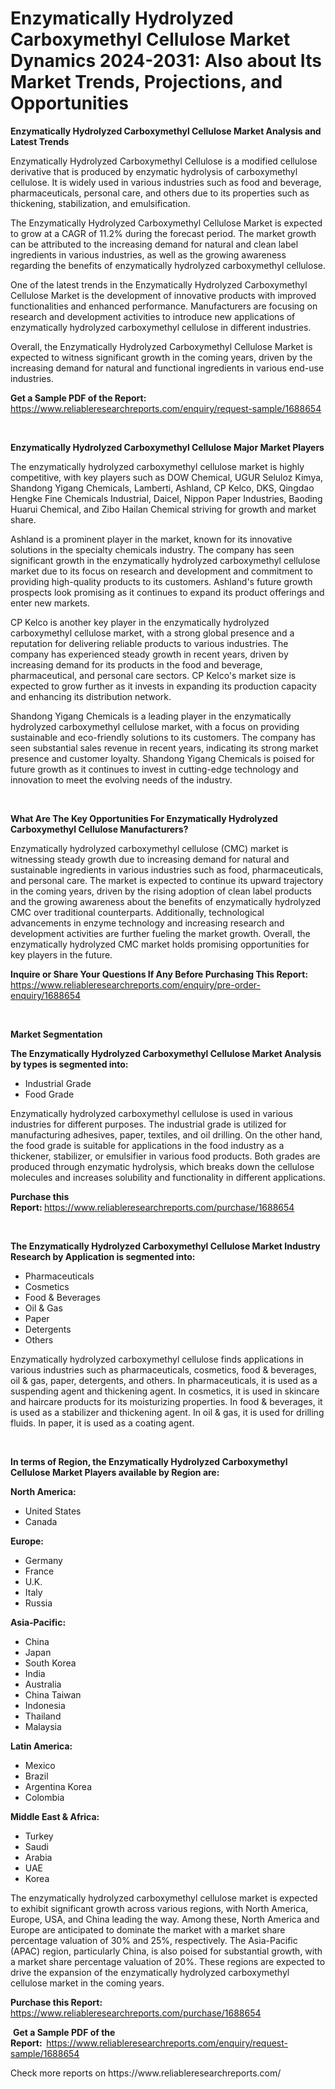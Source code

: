 <p><h1>Enzymatically Hydrolyzed Carboxymethyl Cellulose Market Dynamics 2024-2031: Also about Its Market Trends, Projections, and Opportunities</h1></p><p><strong>Enzymatically Hydrolyzed Carboxymethyl Cellulose Market Analysis and Latest Trends</strong></p>
<p><p>Enzymatically Hydrolyzed Carboxymethyl Cellulose is a modified cellulose derivative that is produced by enzymatic hydrolysis of carboxymethyl cellulose. It is widely used in various industries such as food and beverage, pharmaceuticals, personal care, and others due to its properties such as thickening, stabilization, and emulsification.</p><p>The Enzymatically Hydrolyzed Carboxymethyl Cellulose Market is expected to grow at a CAGR of 11.2% during the forecast period. The market growth can be attributed to the increasing demand for natural and clean label ingredients in various industries, as well as the growing awareness regarding the benefits of enzymatically hydrolyzed carboxymethyl cellulose. </p><p>One of the latest trends in the Enzymatically Hydrolyzed Carboxymethyl Cellulose Market is the development of innovative products with improved functionalities and enhanced performance. Manufacturers are focusing on research and development activities to introduce new applications of enzymatically hydrolyzed carboxymethyl cellulose in different industries.</p><p>Overall, the Enzymatically Hydrolyzed Carboxymethyl Cellulose Market is expected to witness significant growth in the coming years, driven by the increasing demand for natural and functional ingredients in various end-use industries.</p></p>
<p><strong>Get a Sample PDF of the Report:&nbsp;</strong> <a href="https://www.reliableresearchreports.com/enquiry/request-sample/1688654">https://www.reliableresearchreports.com/enquiry/request-sample/1688654</a></p>
<p>&nbsp;</p>
<p><strong>Enzymatically Hydrolyzed Carboxymethyl Cellulose Major Market Players</strong></p>
<p><p>The enzymatically hydrolyzed carboxymethyl cellulose market is highly competitive, with key players such as DOW Chemical, UGUR Seluloz Kimya, Shandong Yigang Chemicals, Lamberti, Ashland, CP Kelco, DKS, Qingdao Hengke Fine Chemicals Industrial, Daicel, Nippon Paper Industries, Baoding Huarui Chemical, and Zibo Hailan Chemical striving for growth and market share.</p><p>Ashland is a prominent player in the market, known for its innovative solutions in the specialty chemicals industry. The company has seen significant growth in the enzymatically hydrolyzed carboxymethyl cellulose market due to its focus on research and development and commitment to providing high-quality products to its customers. Ashland's future growth prospects look promising as it continues to expand its product offerings and enter new markets.</p><p>CP Kelco is another key player in the enzymatically hydrolyzed carboxymethyl cellulose market, with a strong global presence and a reputation for delivering reliable products to various industries. The company has experienced steady growth in recent years, driven by increasing demand for its products in the food and beverage, pharmaceutical, and personal care sectors. CP Kelco's market size is expected to grow further as it invests in expanding its production capacity and enhancing its distribution network.</p><p>Shandong Yigang Chemicals is a leading player in the enzymatically hydrolyzed carboxymethyl cellulose market, with a focus on providing sustainable and eco-friendly solutions to its customers. The company has seen substantial sales revenue in recent years, indicating its strong market presence and customer loyalty. Shandong Yigang Chemicals is poised for future growth as it continues to invest in cutting-edge technology and innovation to meet the evolving needs of the industry.</p></p>
<p>&nbsp;</p>
<p><strong>What Are The Key Opportunities For Enzymatically Hydrolyzed Carboxymethyl Cellulose Manufacturers?</strong></p>
<p><p>Enzymatically hydrolyzed carboxymethyl cellulose (CMC) market is witnessing steady growth due to increasing demand for natural and sustainable ingredients in various industries such as food, pharmaceuticals, and personal care. The market is expected to continue its upward trajectory in the coming years, driven by the rising adoption of clean label products and the growing awareness about the benefits of enzymatically hydrolyzed CMC over traditional counterparts. Additionally, technological advancements in enzyme technology and increasing research and development activities are further fueling the market growth. Overall, the enzymatically hydrolyzed CMC market holds promising opportunities for key players in the future.</p></p>
<p><strong>Inquire or Share Your Questions If Any Before Purchasing This Report:</strong> <a href="https://www.reliableresearchreports.com/enquiry/pre-order-enquiry/1688654">https://www.reliableresearchreports.com/enquiry/pre-order-enquiry/1688654</a></p>
<p>&nbsp;</p>
<p><strong>Market Segmentation</strong></p>
<p><strong>The Enzymatically Hydrolyzed Carboxymethyl Cellulose Market Analysis by types is segmented into:</strong></p>
<p><ul><li>Industrial Grade</li><li>Food Grade</li></ul></p>
<p><p>Enzymatically hydrolyzed carboxymethyl cellulose is used in various industries for different purposes. The industrial grade is utilized for manufacturing adhesives, paper, textiles, and oil drilling. On the other hand, the food grade is suitable for applications in the food industry as a thickener, stabilizer, or emulsifier in various food products. Both grades are produced through enzymatic hydrolysis, which breaks down the cellulose molecules and increases solubility and functionality in different applications.</p></p>
<p><strong>Purchase this Report:&nbsp;</strong><a href="https://www.reliableresearchreports.com/purchase/1688654">https://www.reliableresearchreports.com/purchase/1688654</a></p>
<p>&nbsp;</p>
<p><strong>The Enzymatically Hydrolyzed Carboxymethyl Cellulose Market Industry Research by Application is segmented into:</strong></p>
<p><ul><li>Pharmaceuticals</li><li>Cosmetics</li><li>Food & Beverages</li><li>Oil & Gas</li><li>Paper</li><li>Detergents</li><li>Others</li></ul></p>
<p><p>Enzymatically hydrolyzed carboxymethyl cellulose finds applications in various industries such as pharmaceuticals, cosmetics, food & beverages, oil & gas, paper, detergents, and others. In pharmaceuticals, it is used as a suspending agent and thickening agent. In cosmetics, it is used in skincare and haircare products for its moisturizing properties. In food & beverages, it is used as a stabilizer and thickening agent. In oil & gas, it is used for drilling fluids. In paper, it is used as a coating agent.</p></p>
<p>&nbsp;</p>
<p><strong>In terms of Region, the Enzymatically Hydrolyzed Carboxymethyl Cellulose Market Players available by Region are:</strong></p>
<p>
    <p> <strong> North America: </strong>
        <ul>
            <li>United States</li>
            <li>Canada</li>
        </ul>
        </p> 
    <p> <strong> Europe: </strong>
        <ul>
            <li>Germany</li>
            <li>France</li>
            <li>U.K.</li>
            <li>Italy</li>
            <li>Russia</li>
        </ul>
        </p> 
    <p> <strong> Asia-Pacific: </strong>
        <ul>
            <li>China</li>
            <li>Japan</li>
            <li>South Korea</li>
            <li>India</li>
            <li>Australia</li>
            <li>China Taiwan</li>
            <li>Indonesia</li>
            <li>Thailand</li>
            <li>Malaysia</li>
        </ul>
        </p> 
    <p> <strong> Latin America: </strong>
        <ul>
            <li>Mexico</li>
            <li>Brazil</li>
            <li>Argentina Korea</li>
            <li>Colombia</li>
        </ul>
        </p> 
    <p> <strong> Middle East & Africa: </strong>
        <ul>
            <li>Turkey</li>
            <li>Saudi</li>
            <li>Arabia</li>
            <li>UAE</li>
            <li>Korea</li>
        </ul>
    </p>
    </p>
<p><p>The enzymatically hydrolyzed carboxymethyl cellulose market is expected to exhibit significant growth across various regions, with North America, Europe, USA, and China leading the way. Among these, North America and Europe are anticipated to dominate the market with a market share percentage valuation of 30% and 25%, respectively. The Asia-Pacific (APAC) region, particularly China, is also poised for substantial growth, with a market share percentage valuation of 20%. These regions are expected to drive the expansion of the enzymatically hydrolyzed carboxymethyl cellulose market in the coming years.</p></p>
<p><strong>Purchase this Report: </strong><a href="https://www.reliableresearchreports.com/purchase/1688654">https://www.reliableresearchreports.com/purchase/1688654</a></p>
<p>&nbsp;<strong>Get a Sample PDF of the Report:&nbsp;&nbsp;</strong><a href="https://www.reliableresearchreports.com/enquiry/request-sample/1688654">https://www.reliableresearchreports.com/enquiry/request-sample/1688654</a></p>
<p><strong></strong></p>
<p>Check more reports on https://www.reliableresearchreports.com/</p>